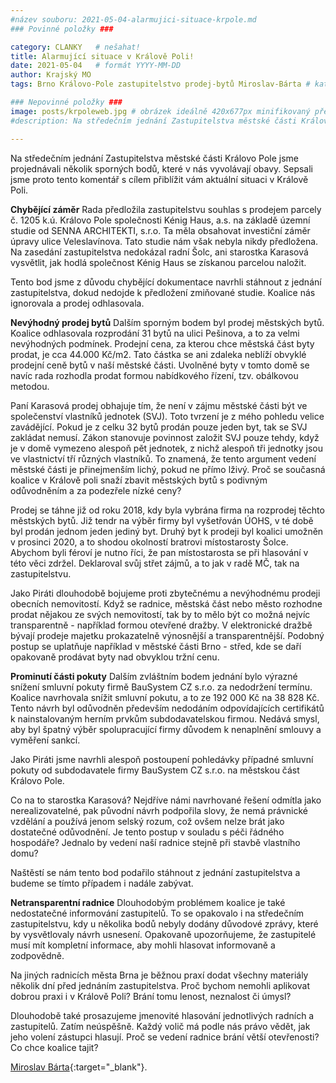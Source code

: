 ```yaml
---
#název souboru: 2021-05-04-alarmujici-situace-krpole.md
### Povinné položky ###

category: CLANKY   # nešahat!
title: Alarmující situace v Králově Poli!
date: 2021-05-04   # formát YYYY-MM-DD
author: Krajský MO
tags: Brno Královo-Pole zastupitelstvo prodej-bytů Miroslav-Bárta # kategorie odděleny mezerami, např. volby zemědělství životní-prostředí piráti (viz https://jihomoravsky.pirati.cz/tags/)

### Nepovinné položky ###
image: posts/krpoleweb.jpg # obrázek ideálně 420x677px minifikovaný přes https://tinypng.com/
#description: Na středečním jednání Zastupitelstva městské části Královo Pole jsme projednávali několik sporných bodů, které v nás vyvolávají obavy. Sepsali jsme proto  tento komentář s cílem přiblížit vám aktuální situaci v Králově Poli.

---
```

Na středečním jednání Zastupitelstva městské části Královo Pole jsme projednávali několik sporných bodů, které v nás vyvolávají obavy. Sepsali jsme proto  tento komentář s cílem přiblížit vám aktuální situaci v Králově Poli.

**Chybějící záměr**
Rada předložila zastupitelstvu souhlas s prodejem parcely č. 1205 k.ú. Královo Pole společnosti Kénig Haus, a.s. na základě územní studie od SENNA ARCHITEKTI, s.r.o. Ta měla obsahovat investiční záměr úpravy ulice Veleslavínova. Tato studie nám však nebyla nikdy předložena. Na zasedání zastupitelstva nedokázal radní Šolc, ani starostka Karasová vysvětlit, jak hodlá společnost Kénig Haus se získanou parcelou naložit.

Tento bod jsme z důvodu chybějící dokumentace navrhli stáhnout z jednání zastupitelstva, dokud nedojde k předložení zmiňované studie. Koalice nás ignorovala a prodej odhlasovala.  

**Nevýhodný prodej bytů**
Dalším sporným bodem byl prodej městských bytů. Koalice odhlasovala rozprodání 31 bytů na ulici Pešinova, a to za velmi nevýhodných podmínek. Prodejní cena, za kterou chce městská část byty prodat, je cca 44.000 Kč/m2. Tato částka se ani zdaleka neblíží obvyklé prodejní ceně bytů v naší městské části. Uvolněné byty v tomto domě se navíc rada rozhodla prodat formou nabídkového řízení, tzv. obálkovou metodou. 

Paní Karasová prodej obhajuje tím, že není v zájmu městské části být ve společenství vlastníků jednotek (SVJ). Toto tvrzení je z mého pohledu velice zavádějící. Pokud je z celku 32 bytů prodán pouze jeden byt, tak se SVJ zakládat nemusí. Zákon stanovuje povinnost založit SVJ pouze tehdy, když je v domě vymezeno alespoň pět jednotek, z nichž alespoň tři jednotky jsou ve vlastnictví tří různých vlastníků. To znamená, že tento argument vedení městské části je přinejmenším lichý, pokud ne přímo lživý. Proč se současná koalice v Králově poli snaží zbavit městských bytů s podivným odůvodněním a za podezřele nízké ceny?

Prodej se táhne již od roku 2018, kdy byla vybrána firma na rozprodej těchto městských bytů. Již tendr na výběr firmy byl vyšetřován ÚOHS, v té době byl prodán jednom jeden jediný byt. Druhý byt k prodeji byl koalici umožněn v prosinci 2020, a to shodou okolností bratrovi místostarosty Šolce. Abychom byli féroví je nutno říci, že pan místostarosta se při hlasování v této věci zdržel. Deklaroval svůj střet zájmů, a to jak v radě MČ, tak na zastupitelstvu. 

Jako Piráti dlouhodobě bojujeme proti zbytečnému a nevýhodnému prodeji obecních nemovitostí. Když se radnice, městská část nebo město rozhodne prodat nějakou ze svých nemovitostí, tak by to mělo být co možná nejvíc transparentně - například formou otevřené dražby. V elektronické dražbě bývají prodeje majetku prokazatelně výnosnější a transparentnější. Podobný postup se uplatňuje například v městské části Brno - střed, kde se daří opakovaně prodávat byty nad obvyklou tržní cenu. 


**Prominutí části pokuty**
Dalším zvláštním bodem jednání bylo výrazné snížení smluvní pokuty firmě BauSystem CZ s.r.o. za nedodržení termínu. Koalice navrhovala snížit smluvní pokutu, a to ze 192 000 Kč na 38 828 Kč. Tento návrh byl odůvodněn především nedodáním odpovídajících certifikátů k nainstalovaným herním prvkům subdodavatelskou firmou. Nedává smysl, aby byl špatný výběr spolupracující firmy důvodem k nenaplnění smlouvy a vyměření sankcí. 

Jako Piráti jsme navrhli alespoň postoupení pohledávky případné smluvní pokuty od subdodavatele firmy BauSystem CZ s.r.o. na městskou část Královo Pole. 

Co na to starostka Karasová? Nejdříve námi navrhované řešení odmítla jako nerealizovatelné, pak původní návrh podpořila slovy, že nemá právnické vzdělání a používá jenom selský rozum, což ovšem nelze brát jako dostatečné odůvodnění. Je tento postup v souladu s péči řádného hospodáře? Jednalo by vedení naší radnice stejně při stavbě vlastního domu?

Naštěstí se nám tento bod podařilo stáhnout z jednání zastupitelstva a budeme se tímto případem i nadále zabývat.

**Netransparentní radnice**
Dlouhodobým problémem koalice je také nedostatečné informování zastupitelů. To se opakovalo i na středečním zastupitelstvu, kdy u několika bodů nebyly dodány důvodové zprávy, které by vysvětlovaly návrh usnesení. Opakovaně upozorňujeme, že zastupitelé musí mít kompletní informace, aby mohli hlasovat informovaně a zodpovědně.

Na jiných radnicích města Brna je běžnou praxí dodat všechny materiály několik dní před jednáním zastupitelstva. Proč bychom nemohli aplikovat dobrou praxi i v Králově Poli? Brání tomu lenost, neznalost či úmysl? 

Dlouhodobě také prosazujeme jmenovité hlasování jednotlivých radních a zastupitelů. Zatím neúspěšně. Každý volič má podle nás právo vědět, jak jeho volení zástupci hlasují. Proč se vedení radnice brání větší otevřenosti? Co chce koalice tajit? 


[Miroslav Bárta](https://jihomoravsky.pirati.cz/lide/miroslav-barta/){:target="_blank"}.
